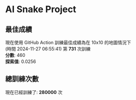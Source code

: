 
# AI Snake Project

## **最佳成績**
現在使用 GitHub Action 訓練最佳成績為在 10x10 的地圖情況下  
(時間 2024-11-27 06:55:41) 第 **731** 次訓練  
**分數**: 460  
**探索值**: 0.0256

## 總訓練次數
現在已經訓練了: **280000** 次
